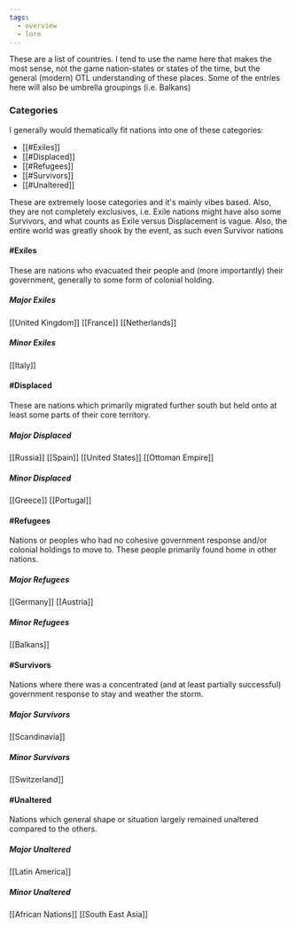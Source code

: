 ```yaml
---
tags:
  - overview
  - lore
---
```

These are a list of countries. I tend to use the name here that makes the most sense, not the game nation-states or states of the time, but the general (modern) OTL understanding of these places. Some of the entries here will also be umbrella groupings (i.e. Balkans)
### Categories
I generally would thematically fit nations into one of these categories:
- [[#Exiles]]
- [[#Displaced]]
- [[#Refugees]]
- [[#Survivors]]
- [[#Unaltered]]

These are extremely loose categories and it's mainly vibes based.
Also, they are not completely exclusives, i.e. Exile nations might have also some Survivors, and what counts as Exile versus Displacement is vague.
Also, the entire world was greatly shook by the event, as such even Survivor nations
#### #Exiles
These are nations who evacuated their people and (more importantly) their government, generally to some form of colonial holding.
##### Major Exiles
[[United Kingdom]]
[[France]]
[[Netherlands]]
##### Minor Exiles
[[Italy]]
#### #Displaced
These are nations which primarily migrated further south but held onto at least some parts of their core territory.
##### Major Displaced
[[Russia]]
[[Spain]]
[[United States]]
[[Ottoman Empire]]
##### Minor Displaced
[[Greece]]
[[Portugal]]
#### #Refugees
Nations or peoples who had no cohesive government response and/or colonial holdings to move to. These people primarily found home in other nations.
##### Major Refugees
[[Germany]]
[[Austria]]
##### Minor Refugees
[[Balkans]]
#### #Survivors
Nations where there was a concentrated (and at least partially successful) government response to stay and weather the storm.
##### Major Survivors
[[Scandinavia]]
##### Minor Survivors
[[Switzerland]]
#### #Unaltered
Nations which general shape or situation largely remained unaltered compared to the others.
##### Major Unaltered
[[Latin America]]
##### Minor Unaltered
[[African Nations]]
[[South East Asia]]

